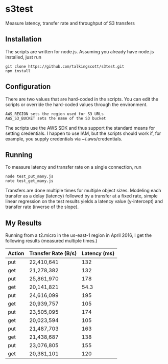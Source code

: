 # s3test
Measure latency, transfer rate and throughput of S3 transfers

## Installation
The scripts are written for node.js.  Assuming you already have node.js installed,
just run

```
git clone https://github.com/talkingscott/s3test.git
npm install
```

## Configuration
There are two values that are hard-coded in the scripts.  You can edit the scripts
or override the hard-coded values through the environment.

```
AWS_REGION sets the region used for S3 URLs
AWS_S3_BUCKET sets the name of the S3 bucket
```

The scripts use the AWS SDK and thus support the standard means for setting credentials.
I happen to use IAM, but the scripts should work if, for example, you supply credentials
via ~/.aws/credentials.

## Running
To measure latency and transfer rate on a single connection, run

```
node test_put_many.js
note test_get_many.js
```

Transfers are done multiple times for multiple object sizes.  Modeling each transfer
as a delay (latency) followed by a transfer at a fixed rate, simple linear regression on the
test results yields a latency value (y-intercept) and transfer rate (inverse of the
slope).

## My Results
Running from a t2.micro in the us-east-1 region in April 2016, I get the following results
(measured multiple times.)

| Action | Transfer Rate (B/s) | Latency (ms) |
| --- | ---------- | --- |
| put | 22,410,641 | 132 |
| get | 21,278,382 | 132 |
| put | 25,861,970 | 178 |
| get | 20,141,821 | 54.3 |
| put | 24,616,099 | 195 |
| get | 20,939,757 | 105 |
| put | 23,505,095 | 174 |
| get | 20,023,594 | 105 |
| put | 21,487,703 | 163 |
| get | 21,438,687 | 138 |
| put | 23,076,805 | 155 |
| get | 20,381,101 | 120 |
